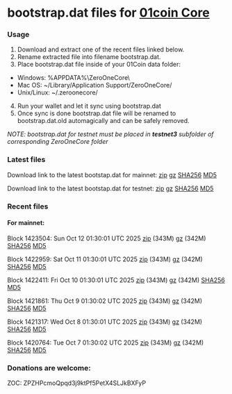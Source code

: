 # bootstrap.dat files for [01coin Core](https://01coin.io)

### Usage

1. Download and extract one of the recent files linked below.
2. Rename extracted file into filename bootstrap.dat.
3. Place bootstrap.dat file inside of your 01Coin data folder:
 - Windows: %APPDATA%\ZeroOneCore\
 - Mac OS: ~/Library/Application Support/ZeroOneCore/
 - Unix/Linux: ~/.zeroonecore/
4. Run your wallet and let it sync using bootstrap.dat
5. Once sync is done bootstrap.dat file will be renamed to bootstrap.dat.old automagically and can be safely removed.

_NOTE: bootstrap.dat for testnet must be placed in **testnet3** subfolder of corresponding ZeroOneCore folder_

### Latest files
Download link to the latest bootstap.dat for mainnet: [zip](https://files.01coin.io/mainnet/bootstrap.dat.zip) [gz](https://files.01coin.io/mainnet/bootstrap.dat.tar.gz) [SHA256](https://files.01coin.io/mainnet/sha256.txt) [MD5](https://files.01coin.io/mainnet/md5.txt)

Download link to the latest bootstap.dat for testnet: [zip](https://files.01coin.io/testnet/bootstrap.dat.zip) [gz](https://files.01coin.io/testnet/bootstrap.dat.tar.gz) [SHA256](https://files.01coin.io/testnet/sha256.txt) [MD5](https://files.01coin.io/testnet/md5.txt)

### Recent files

#### For mainnet:

Block 1423504: Sun Oct 12 01:30:01 UTC 2025 [zip](https://files.01coin.io/mainnet/2025-10-12/bootstrap.dat.zip) (343M) [gz](https://files.01coin.io/mainnet/2025-10-12/bootstrap.dat.tar.gz) (342M) [SHA256](https://files.01coin.io/mainnet/2025-10-12/sha256.txt) [MD5](https://files.01coin.io/mainnet/2025-10-12/md5.txt)

Block 1422959: Sat Oct 11 01:30:01 UTC 2025 [zip](https://files.01coin.io/mainnet/2025-10-11/bootstrap.dat.zip) (343M) [gz](https://files.01coin.io/mainnet/2025-10-11/bootstrap.dat.tar.gz) (342M) [SHA256](https://files.01coin.io/mainnet/2025-10-11/sha256.txt) [MD5](https://files.01coin.io/mainnet/2025-10-11/md5.txt)

Block 1422411: Fri Oct 10 01:30:01 UTC 2025 [zip](https://files.01coin.io/mainnet/2025-10-10/bootstrap.dat.zip) (343M) [gz](https://files.01coin.io/mainnet/2025-10-10/bootstrap.dat.tar.gz) (342M) [SHA256](https://files.01coin.io/mainnet/2025-10-10/sha256.txt) [MD5](https://files.01coin.io/mainnet/2025-10-10/md5.txt)

Block 1421861: Thu Oct  9 01:30:02 UTC 2025 [zip](https://files.01coin.io/mainnet/2025-10-09/bootstrap.dat.zip) (343M) [gz](https://files.01coin.io/mainnet/2025-10-09/bootstrap.dat.tar.gz) (342M) [SHA256](https://files.01coin.io/mainnet/2025-10-09/sha256.txt) [MD5](https://files.01coin.io/mainnet/2025-10-09/md5.txt)

Block 1421317: Wed Oct  8 01:30:01 UTC 2025 [zip](https://files.01coin.io/mainnet/2025-10-08/bootstrap.dat.zip) (343M) [gz](https://files.01coin.io/mainnet/2025-10-08/bootstrap.dat.tar.gz) (342M) [SHA256](https://files.01coin.io/mainnet/2025-10-08/sha256.txt) [MD5](https://files.01coin.io/mainnet/2025-10-08/md5.txt)

Block 1420764: Tue Oct  7 01:30:02 UTC 2025 [zip](https://files.01coin.io/mainnet/2025-10-07/bootstrap.dat.zip) (343M) [gz](https://files.01coin.io/mainnet/2025-10-07/bootstrap.dat.tar.gz) (342M) [SHA256](https://files.01coin.io/mainnet/2025-10-07/sha256.txt) [MD5](https://files.01coin.io/mainnet/2025-10-07/md5.txt)


### Donations are welcome:

ZOC: ZPZHPcmoQpqd3j9ktPf5PetX4SLJkBXFyP
